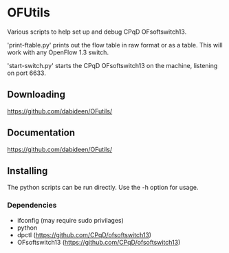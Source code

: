 # OFUtils

Various scripts to help set up and debug CPqD OFsoftswitch13.

'print-ftable.py' prints out the flow table in raw format or as a table.
This will work with any OpenFlow 1.3 switch. 

'start-switch.py' starts the CPqD OFsoftswitch13 on the machine, listening on port 6633. 



## Downloading

https://github.com/dabideen/OFutils/

## Documentation

https://github.com/dabideen/OFutils/

## Installing

The python scripts can be run directly.
Use the -h option for usage. 

### Dependencies
* ifconfig (may require sudo privilages)
* python
* dpctl (https://github.com/CPqD/ofsoftswitch13)
* OFsoftswitch13 (https://github.com/CPqD/ofsoftswitch13)

